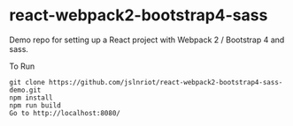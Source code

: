 # react-webpack2-bootstrap4-sass   
Demo repo for setting up a React project with Webpack 2 / Bootstrap 4 and sass.   

To Run   
```      
git clone https://github.com/jslnriot/react-webpack2-bootstrap4-sass-demo.git   
npm install    
npm run build   
Go to http://localhost:8080/    
```   
